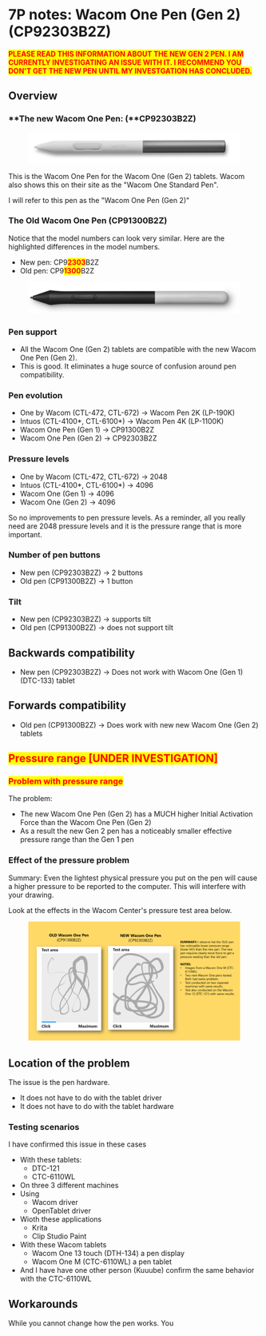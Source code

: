 # 7P notes: Wacom One Pen (Gen 2) (CP92303B2Z)

<mark style="color:red;">**PLEASE READ THIS INFORMATION ABOUT THE NEW GEN 2 PEN. I AM CURRENTLY INVESTIGATING AN ISSUE WITH IT. I RECOMMEND YOU DON'T GET THE NEW PEN UNTIL MY INVESTGATION HAS CONCLUDED.**</mark>

## Overview

### **The new Wacom One Pen: (**CP92303B2Z)

<figure><img src="../../.gitbook/assets/Screenshot 2023-08-10 133804.jpg" alt=""><figcaption></figcaption></figure>

This is the Wacom One Pen for the Wacom One (Gen 2) tablets. Wacom also shows this on their site as the "Wacom One Standard Pen".

I will refer to this pen as the "Wacom One Pen (Gen 2)"

### The Old Wacom One Pen (CP91300B2Z)

Notice that the model numbers can look very similar. Here are the highlighted differences in the model numbers.

* New pen: CP9<mark style="color:red;">**2303**</mark>B2Z
* Old pen: CP9<mark style="color:red;">**1300**</mark>B2Z

<figure><img src="../../.gitbook/assets/Screenshot 2023-08-20 204732.jpg" alt=""><figcaption></figcaption></figure>

### **Pen support**

* All the Wacom One (Gen 2) tablets are compatible with the new Wacom One Pen (Gen 2).&#x20;
* This is good. It eliminates a huge source of confusion around pen compatibility.

### **Pen evolution**

* One by Wacom (CTL-472, CTL-672) -> Wacom Pen 2K (LP-190K)
* Intuos (CTL-4100\*, CTL-6100\*) -> Wacom Pen 4K (LP-1100K)&#x20;
* Wacom One Pen (Gen 1) -> CP91300B2Z
* Wacom One Pen (Gen 2) -> CP92303B2Z

### **Pressure levels**

* One by Wacom (CTL-472, CTL-672) -> 2048
* Intuos (CTL-4100\*, CTL-6100\*) -> 4096
* Wacom One (Gen 1) -> 4096
* Wacom One (Gen 2) -> 4096

So no improvements to pen pressure levels. As a reminder, all you really need are 2048 pressure levels and it is the pressure range that is more important.

### **Number of pen buttons**

* New pen (CP92303B2Z) -> 2 buttons
* Old pen (CP91300B2Z) -> 1 button

### **Tilt**

* New pen (CP92303B2Z) -> supports tilt
* Old pen (CP91300B2Z) -> does not support tilt

## Backwards compatibility

* New pen (CP92303B2Z) -> Does not work with Wacom One (Gen 1) (DTC-133) tablet

## Forwards compatibility

* Old pen (CP91300B2Z) -> Does work with new new Wacom One (Gen 2) tablets



## <mark style="color:red;">**Pressure range \[UNDER INVESTIGATION]**</mark>

### <mark style="color:red;">Problem with pressure range</mark>

The problem:&#x20;

* The new Wacom One Pen (Gen 2) has a MUCH higher Initial Activation Force than the Wacom One Pen (Gen 2) &#x20;
* As a result the new Gen 2 pen has a noticeably smaller effective pressure range than the Gen 1 pen



### Effect of the pressure problem

Summary: Even the lightest physical pressure you put on the pen will cause a higher pressure to be reported to the computer. This will interfere with your drawing.&#x20;

Look at the effects in the Wacom Center's pressure test area below.

<figure><img src="../../.gitbook/assets/image (1) (1) (1) (1).png" alt=""><figcaption></figcaption></figure>

## Location of the problem

The issue is the pen hardware.

* It does not have to do with the tablet driver
* It does not have to do with the tablet hardware

### Testing scenarios

I have confirmed this issue in these cases

* With these tablets:
  * DTC-121
  * CTC-6110WL
* On three 3 different machines
* Using
  * Wacom driver&#x20;
  * OpenTablet driver
* Wioth these applications
  * Krita
  * Clip Studio Paint&#x20;
* With these Wacom tablets
  * Wacom One 13 touch (DTH-134) a pen display
  * Wacom One M (CTC-6110WL) a pen tablet
* And I have have one other person (Kuuube) confirm the same behavior with the CTC-6110WL

## Workarounds

While you cannot change how the pen works. You
